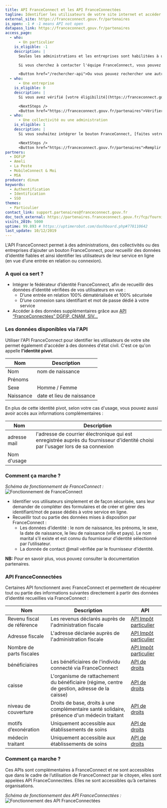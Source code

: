 ```yaml
---
title: API FranceConnect et les API FranceConnectées
tagline: Identifier les utilisateurs de votre site internet et accéder à certaines données d'état civil certifiées. Accéder à des données supplémentaires via les API FranceConnectées
external_site: https://franceconnect.gouv.fr/partenaires
is_open: -1 # -1 means API not open
datapass_link: https://franceconnect.gouv.fr/partenaires
access_page:
  - who:
      - Un particulier
    is_eligible: -1
    description: |
      Seules les administrations et les entreprises sont habilitées à utiliser l'API FranceConnect ou intégrer le bouton FranceConnect.

      Si vous cherchez à contacter l'équipe FranceConnect, vous pouvez écrire à [support@franceconnect.gouv.fr](mailto:support@franceconnect.gouv.fr)

      <Button href="/rechercher-api">Ou vous pouvez rechercher une autre API</Button>
  - who:
      - Une entreprise
    is_eligible: 0
    description: |
      Si vous avez vérifié [votre éligibilité](https://franceconnect.gouv.fr/partenaires), vous pouvez demander à [intégrer le bouton FranceConnect](https://datapass.api.gouv.fr/franceconnect).

      <NextSteps />
      <Button href="https://franceconnect.gouv.fr/partenaires">Vérifier mon éligibilité et remplir une demande</Button>
  - who:
      - Une collectivité ou une administration
    is_eligible: 1
    description: |
      Si vous souhaitez intégrer le bouton FranceConnect, [faites votre demande d’accès](https://datapass.api.gouv.fr/franceconnect).

      <NextSteps />
      <Button href="https://franceconnect.gouv.fr/partenaires">Remplir une demande</Button>
partners:
  - DGFiP
  - Ameli
  - La Poste
  - MobileConnect & Moi
  - MSA
producer: dinum
keywords:
  - Authentification
  - Identification
  - SSO
themes:
  - Particulier
contact_link: support.partenaires@franceconnect.gouv.fr
doc_tech_external: https://partenaires.franceconnect.gouv.fr/fcp/fournisseur-service
visits_2019: 5000
uptime: 99.893 # https://uptimerobot.com/dashboard.php#778110642
last_update: 10/12/2019
---
```


L‘API FranceConnect permet à des administrations, des collectivités ou des entreprises d’ajouter un bouton FranceConnect, pour recueillir des données d’identité fiables et ainsi identifier les utilisateurs de leur service en ligne (en vue d’une entrée en relation ou connexion).

### A quoi ca sert ?

- Intégrer le fédérateur d’identité FranceConnect, afin de recueillir des données d’identité vérifiées de vos utilisateurs en vue :
  - D’une entrée en relation 100% dématérialisée et 100% sécurisée
  - D’une connexion sans identifiant et mot de passe dédié à votre service
- Accéder à des données supplémentaires grâce aux [API “FranceConnectées” DGFIP, CNAM, SIV...](#api-franceconnectees)

### Les données disponibles via l'API

Utiliser l'API FranceConnect pour identifier les utilisateurs de votre site permet également d'accéder à des données d'état civil. C'est ce qu'on appelle **l'identité pivot**.

| Nom       | Description               |
| --------- | ------------------------- |
| Nom       | nom de naissance          |
| Prénoms   |                           |
| Sexe      | Homme / Femme             |
| Naissance | date et lieu de naissance |

En plus de cette identité pivot, selon votre cas d'usage, vous pouvez aussi avoir accès aux informations complémentaires :

| Nom          | Description                                                                                                                      |
| ------------ | -------------------------------------------------------------------------------------------------------------------------------- |
| adresse mail | l'adresse de courrier électronique qui est enregistrée auprès du fournisseur d'identité choisi par l'usager lors de sa connexion |
| Nom d'usage  |                                                                                                                                  |

### Comment ça marche ?

_Schéma de fonctionnement de FranceConnect :_
![Fonctionnement de FranceConnect](https://franceconnect.gouv.fr/images/how-it-works.svg)

- Identifier vos utilisateurs simplement et de façon sécurisée, sans leur demander de compléter des formulaires et de créer et gérer des identifiant/mot de passe dédiés à votre service en ligne.
- Recueillir tout ou partie des données mises à disposition par FranceConnect :
  - Les données d’identité : le nom de naissance, les prénoms, le sexe, la date de naissance, le lieu de naissance (ville et pays). Le nom marital s’il existe et est connu du fournisseur d’identité sélectionné par l’utilisateur.
  - La donnée de contact @mail vérifiée par le fournisseur d’identité.

**NB:** Pour en savoir plus, vous pouvez consulter la <External href="https://partenaires.franceconnect.gouv.fr/documentation">documentation partenaires</External>.

### API FranceConnectées

Certaines API fonctionnent avec FranceConnect et permettent de récupérer tout ou partie des informations suivantes directement à partir des données d’identité recueillies via FranceConnect :

| Nom                        | Description                                                                                   | API                                                 |
| -------------------------- | --------------------------------------------------------------------------------------------- | --------------------------------------------------- |
| Revenu fiscal de référence | Les revenus déclarés auprès de l'administration fiscale                                       | [API Impôt particulier](/les-api/impot-particulier) |
| Adresse fiscale            | L'adresse déclarée auprès de l'administration fiscale                                         | [API Impôt particulier](/les-api/impot-particulier) |
| Nombre de parts fiscales   |                                                                                               | [API Impôt particulier](/les-api/impot-particulier) |
| bénéficiaires              | Les bénéficiaires de l'individu connecté via FranceConnect                                    | [API de droits](/les-api/api_ameli_droits_cnam)     |
| caisse                     | L'organisme de rattachement du bénéficiaire (régime, centre de gestion, adresse de la caisse) | [API de droits](/les-api/api_ameli_droits_cnam)     |
| niveau de couverture       | Droits de base, droits à une complémentaire santé solidaire, présence d'un médecin traitant   | [API de droits](/les-api/api_ameli_droits_cnam)     |
| motifs d’exonération       | Uniquement accessible aux établissements de soins                                             | [API de droits](/les-api/api_ameli_droits_cnam)     |
| médecin traitant           | Uniquement accessible aux établissements de soins                                             | [API de droits](/les-api/api_ameli_droits_cnam)     |

### Comment ça marche ?

Ces APIs sont complémentaires à FranceConnect et ne sont accessibles que dans le cadre de l’utilisation de FranceConnect par le citoyen, elles sont appelées API FranceConnectées. Elles ne sont accessibles qu’à certaines organisations.

_Schéma de fonctionnement des API FranceConnectées :_
![Fonctionnement des API FranceConnectées](https://franceconnect.gouv.fr/images/how-it-works-data.svg)
